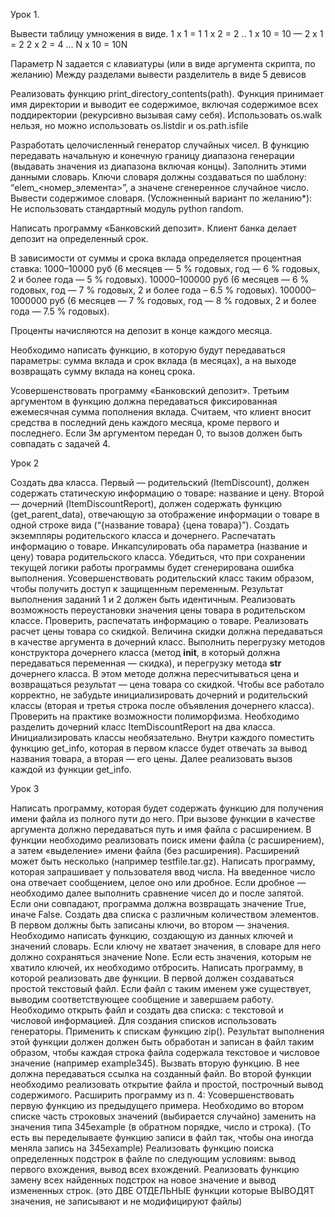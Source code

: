 Урок 1.


Вывести таблицу умножения в виде. 
1 x 1 = 1
1 x 2 = 2
..
1 x 10 = 10
— 
2 x 1 = 2
2 x 2 = 4
…
N x 10 = 10N

Параметр N задается с клавиатуры (или в виде аргумента скрипта, по желанию)
Между разделами вывести разделитель в виде 5 девисов 

Реализовать функцию print_directory_contents(path). Функция принимает имя директории и выводит ее содержимое, включая содержимое всех поддиректории (рекурсивно вызывая саму себя). Использовать os.walk нельзя, но можно использовать os.listdir и os.path.isfile

Разработать целочисленный генератор случайных чисел. В функцию передавать начальную и конечную границу диапазона генерации (выдавать значения из диапазона включая концы). Заполнить этими данными словарь. Ключи словаря должны создаваться по шаблону: “elem_<номер_элемента>”, а значене сгенеренное случайное число.  Вывести содержимое словаря. 
(Усложненный вариант по желанию*): Не использовать стандартный модуль python random.

Написать программу «Банковский депозит». 
Клиент банка делает депозит на определенный срок. 

В зависимости от суммы и срока вклада определяется процентная ставка: 
1000–10000 руб (6 месяцев — 5 % годовых, год — 6 % годовых, 2 и более года — 5 % годовых). 
10000–100000 руб (6 месяцев — 6 % годовых, год — 7 % годовых, 2 и более года – 6.5 % годовых). 
100000–1000000 руб (6 месяцев — 7 % годовых, год — 8 % годовых, 2 и более года — 7.5 % годовых). 

Проценты начисляются на депозит в конце каждого месяца.

Необходимо написать функцию, в которую будут передаваться параметры: сумма вклада и срок вклада (в месяцах), а на выходе возвращать сумму вклада на конец срока.

Усовершенствовать программу «Банковский депозит». Третьим аргументом в функцию должна передаваться фиксированная ежемесячная сумма пополнения вклада. Считаем, что клиент вносит средства в последний день каждого месяца, кроме первого и последнего. Если 3м аргументом передан 0, то вызов должен быть совпадать с задачей 4.

Урок 2


Создать два класса. Первый — родительский (ItemDiscount), должен содержать статическую информацию о товаре: название и цену. Второй — дочерний (ItemDiscountReport), должен содержать функцию (get_parent_data), отвечающую за отображение информации о товаре в одной строке вида (“{название товара} {цена товара}”). Создать экземпляры родительского класса и дочернего. Распечатать информацию о товаре.
Инкапсулировать оба параметра (название и цену) товара родительского класса. Убедиться, что при сохранении текущей логики работы программы будет сгенерирована ошибка выполнения. Усовершенствовать родительский класс таким образом, чтобы получить доступ к защищенным переменным. Результат выполнения заданий 1 и 2 должен быть идентичным. 
Реализовать возможность переустановки значения цены товара в родительском классе. Проверить, распечатать информацию о товаре.
Реализовать расчет цены товара со скидкой. Величина скидки должна передаваться в качестве аргумента в дочерний класс. Выполнить перегрузку методов конструктора дочернего класса (метод __init__, в который должна передаваться переменная — скидка), и перегрузку метода __str__ дочернего класса. В этом методе должна пересчитываться цена и возвращаться результат — цена товара со скидкой. Чтобы все работало корректно, не забудьте инициализировать дочерний и родительский классы (вторая и третья строка после объявления дочернего класса). 
Проверить на практике возможности полиморфизма. Необходимо разделить дочерний класс ItemDiscountReport на два класса. Инициализировать классы необязательно. Внутри каждого поместить функцию get_info, которая в первом классе будет отвечать за вывод названия товара, а вторая — его цены. Далее реализовать вызов каждой из функции get_info.


Урок 3


Написать программу, которая будет содержать функцию для получения имени файла из полного пути до него. При вызове функции в качестве аргумента должно передаваться путь и имя файла с расширением. В функции необходимо реализовать поиск имени файла (с расширением), а затем «выделение» имени файла (без расширения). Расширений может быть несколько (например testfile.tar.gz).
Написать программу, которая запрашивает у пользователя ввод числа. На введенное число она отвечает сообщением, целое оно или дробное. Если дробное — необходимо далее выполнить сравнение чисел до и после запятой. Если они совпадают, программа должна возвращать значение True, иначе False.
Создать два списка с различным количеством элементов. В первом должны быть записаны ключи, во втором — значения. Необходимо написать функцию, создающую из данных ключей и значений словарь. Если ключу не хватает значения, в словаре для него должно сохраняться значение None. Если есть  значения, которым не хватило ключей, их необходимо отбросить. 
Написать программу, в которой реализовать две функции. В первой должен создаваться простой текстовый файл. Если файл с таким именем уже существует, выводим соответствующее сообщение и завершаем работу. Необходимо открыть файл и создать два списка: с текстовой и числовой информацией. Для создания списков использовать генераторы. Применить к спискам функцию zip(). Результат выполнения этой функции должен должен быть обработан и записан в файл таким образом, чтобы каждая строка файла содержала текстовое и числовое значение (например example345). Вызвать вторую функцию. В нее должна передаваться ссылка на созданный файл. Во второй функции необходимо реализовать открытие файла и простой, построчный вывод содержимого. 
Расширить программу из п. 4:
Усовершенствовать первую функцию из предыдущего примера. Необходимо во втором списке часть строковых значений (выбирается случайно) заменить на значения типа 345example (в обратном порядке, число и строка). (То есть вы переделываете функцию записи в файл так, чтобы она иногда меняла запись на 345example)
Реализовать функцию поиска определенных подстрок в файле по следующим условиям: вывод первого вхождения, вывод всех вхождений.
Реализовать функцию замену всех найденных подстрок на новое значение и вывод измененных строк. (это ДВЕ ОТДЕЛЬНЫЕ функции которые ВЫВОДЯТ значения, не записывают и не модифицируют файлы)
